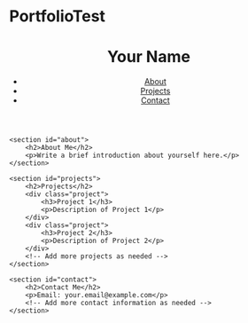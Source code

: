 # PortfolioTest
<!DOCTYPE html>
<html lang="en">
<head>
    <meta charset="UTF-8">
    <meta name="viewport" content="width=device-width, initial-scale=1.0">
    <title>Your Name - Portfolio</title>
    <link rel="stylesheet" href="styles.css">
</head>
<body>
    <header>
        <h1>Your Name</h1>
        <nav>
            <ul>
                <li><a href="#about">About</a></li>
                <li><a href="#projects">Projects</a></li>
                <li><a href="#contact">Contact</a></li>
            </ul>
        </nav>
    </header>

    <section id="about">
        <h2>About Me</h2>
        <p>Write a brief introduction about yourself here.</p>
    </section>

    <section id="projects">
        <h2>Projects</h2>
        <div class="project">
            <h3>Project 1</h3>
            <p>Description of Project 1</p>
        </div>
        <div class="project">
            <h3>Project 2</h3>
            <p>Description of Project 2</p>
        </div>
        <!-- Add more projects as needed -->
    </section>

    <section id="contact">
        <h2>Contact Me</h2>
        <p>Email: your.email@example.com</p>
        <!-- Add more contact information as needed -->
    </section>
</body>
</html>
